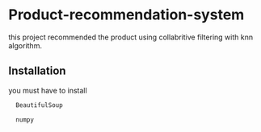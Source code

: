 
# Product-recommendation-system

this project recommended the product using collabritive filtering with knn algorithm.

## Installation
you must have to install

```bash
  BeautifulSoup
```
```bash
  numpy
```
    